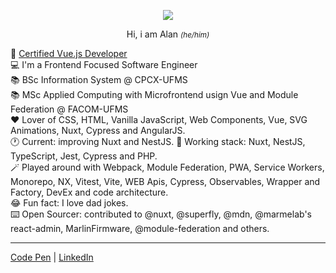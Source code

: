 <p align="center">
  <img  src="https://github.com/user-attachments/assets/bd2cf518-f52a-4c53-9218-0cf495908721"/>
</p>
<p align="center">
Hi, i am Alan <small><i>(he/him)</i></small>
</p>

💚 [Certified Vue.js Developer](https://api.certificates.dev/certificates/9b3d3b3e-040e-4d2f-9c56-a48c8e62bc35/download?signature=6032493fc80df555ad2cbfc43290a19e79bf850770ca6abf7a5b5fbc97aef965)  
💻 I'm a Frontend Focused Software Engineer   
📚 BSc Information System @ CPCX-UFMS  
📚 MSc Applied Computing with Microfrontend usign Vue and Module Federation @ FACOM-UFMS  
❤️ Lover of CSS, HTML, Vanilla JavaScript, Web Components, Vue, SVG Animations, Nuxt, Cypress and AngularJS.  
🕐 Current: improving Nuxt and NestJS.
🔧 Working stack: Nuxt, NestJS, TypeScript, Jest, Cypress and PHP.  
🪄 Played around with Webpack, Module Federation, PWA, Service Workers, Monorepo, NX, Vitest, Vite, WEB Apis, Cypress, Observables, Wrapper and Factory, DevEx and code architecture.  
😂 Fun fact: I love dad jokes.   
⌨️ Open Sourcer: contributed to @nuxt, @superfly, @mdn, @marmelab's react-admin, MarlinFirmware, @module-federation and others.
_____


[Code Pen](https://codepen.io/schirrel)   |   [LinkedIn](https://www.linkedin.com/in/alanschio/)
